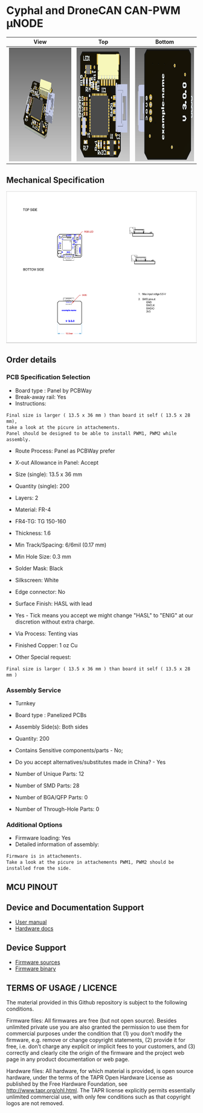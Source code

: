 # Cyphal and DroneCAN CAN-PWM μNODE

| View | Top | Bottom |
| ---- | --- | ------ |
| <img src="doc/view.png" alt="drawing" height="300"> | <img src="doc/view-top.png" alt="drawing" height="300"/> | <img src="doc/view-bottom.png" alt="drawing" height="300"/> |

## Mechanical Specification

<img src="doc/drw.png" alt="drawing" height="400"/>

## Order details

### PCB Specification Selection

- Board type : Panel by PCBWay
- Break-away rail: Yes
- Instructions:
~~~
Final size is larger ( 13.5 x 36 mm ) than board it self ( 13.5 x 28 mm), 
take a look at the picure in attachements. 
Panel should be designed to be able to install PWM1, PWM2 while assembly.
~~~
- Route Process: Panel as PCBWay prefer
- X-out Allowance in Panel:  Accept

- Size (single): 13.5 x 36 mm
- Quantity (single): 200
- Layers: 2

- Material: FR-4
- FR4-TG: TG 150-160
- Thickness: 1.6
- Min Track/Spacing: 6/6mil (0.17 mm)
- Min Hole Size: 0.3 mm
- Solder Mask: Black
- Silkscreen: White
- Edge connector: No
- Surface Finish: HASL with lead
- Yes - Tick means you accept we might change "HASL" to "ENIG" at our discretion without extra charge.
- Via Process: Tenting vias
- Finished Copper: 1 oz Cu
- Other Special request:
~~~
Final size is larger ( 13.5 x 36 mm ) than board it self ( 13.5 x 28 mm )
~~~

### Assembly Service

- Turnkey
- Board type : Panelized PCBs
-  Assembly Side(s): Both sides
- Quantity: 200
- Contains Sensitive components/parts - No; 
- Do you accept alternatives/substitutes made in China? - Yes

- Number of Unique Parts: 12
- Number of SMD Parts: 28
- Number of BGA/QFP Parts: 0
- Number of Through-Hole Parts: 0

### Additional Options

- Firmware loading: Yes
- Detailed information of assembly:
~~~
Firmware is in attachements.
Take a look at the picure in attachements PWM1, PWM2 should be installed from the side.
~~~

## MCU PINOUT



## Device and Documentation Support

- [User manual](https://raccoonlabdev.github.io/docs/guide/can_pwm/)
- [Hardware docs](doc/doc.pdf)

## Device Support

- [Firmware sources](https://github.com/RaccoonlabDev/node)
- [Firmware binary](https://github.com/RaccoonLabHardware/binaries)

## TERMS OF USAGE / LICENCE

The material provided in this Github repository is subject to the following conditions. 

Firmware files: All firmwares are free (but not open source). Besides unlimited private use you are also granted the permission to use them for commercial purposes under the condition that (1) you don’t modify the firmware, e.g. remove or change copyright statements, (2) provide it for free, i.e. don’t charge any explicit or implicit fees to your customers, and (3) correctly and clearly cite the origin of the firmware and the project web page in any product documentation or web page. 

Hardware files: All hardware, for which material is provided, is open source hardware, under the terms of the TAPR Open Hardware License as published by the Free Hardware Foundation, see http://www.tapr.org/ohl.html. The TAPR license explicitly permits essentially unlimited commercial use, with only few conditions such as that copyright logos are not removed.
